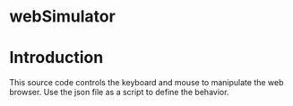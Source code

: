 # webSimulator


# Introduction
This source code controls the keyboard and mouse to manipulate the web browser. Use the json file as a script to define the behavior.
